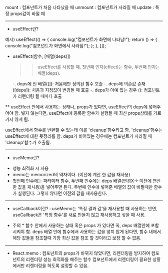 mount : 컴포넌트가 처음 나타났을 때
unmount : 컴포넌트가 사라질 때
update : 특정 props값이 바뀔 때

---

- useEffect란?

예시)
useEffect(() => {
console.log("컴포넌트가 화면에 나타남!");
return () => {
console.log("컴포넌트가 화면에서 사라짐!");
};
}, []);

- useEffect(함수, [배열(deps)])

  > > useEffect를 사용할 때, 첫번째 인자(effect)는 함수, 두번째 인자는 배열(deps).

  -. deps에 빈 배열([]): 처음에만 정의된 함수 호출
  -. deps에 의존값 존재 ([deps]): 처음과 지정값이 변경될 때 호출
  -. deps가 아예 없는 경우 (): 컴포넌트가 리렌더링 될 때마다 호출

\*\* useEffect 안에서 사용하는 상태나, props가 있다면, useEffect의 deps에 넣어주어야 함.
넣지 않는다면, useEffect에 등록한 함수가 실행될 때 최신 props상태를 가르키지 않게 됨.

useEffect에서 함수를 반환할 수 있는데 이를 'cleanup'함수라고 함.
'cleanup'함수는 useEffect에 대한 뒷정리를 함. deps가 비어있는 경우에는 컴포넌트가 사라질 때 'cleanup'함수가 호출됨.

---

- useMemo란?

* 성능 최적화 시 사용
* memo는 memorized의 약자이다. (이전에 계산 한 값을 재사용)
* 첫번째 인수에는 파라미터 함수, 두번째 인수에는 deps 배열(변경X-> 이전에 연산한 값을 재사용)을 넣어주면 된다.
  두번째 인수에 넣어준 배열의 값이 바뀔때만 함수가 실행된다.
  그렇지 않다면 이전의 값을 재사용한다.

---

- useCallback이란?
  : useMemo는 '특정 결과 값'을 재사용할 때 사용하는 반면, useCallback은 '특정 함수'를 새로 만들지 않고 재사용하고 싶을 때 사용.

- 주의 \* 함수 안에서 사용하는 상태 혹은 props 가 있다면 꼭, deps 배열안에 포함시켜야 함. deps 배열 안에 함수에서 사용하는 값을 넣지 않게 된다면, 함수 내에서 해당 값들을 참조할때 가장 최신 값을 참조 할 것이라고 보장 할 수 없음.

---

- React.memo
  : 컴포넌트의 props가 바뀌지 않았다면, 리렌더링을 방지하여 컴포넌트의 리렌더링 성능 최적화를 해주는 함수
  컴포넌트에서 리렌더링이 필요한 상황에서만 리렌더링을 하도록 설정할 수 있음.
